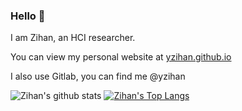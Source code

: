 ### Hello 👋

I am Zihan, an HCI researcher.

You can view my personal website at [yzihan.github.io](https://yzihan.github.io/)

I also use Gitlab, you can find me @yzihan

![Zihan's github stats](https://github-readme-stats.vercel.app/api?username=yzihan)
[![Zihan's Top Langs](https://github-readme-stats.vercel.app/api/top-langs/?username=yzihan&layout=compact)](https://github.com/anuraghazra/github-readme-stats)

